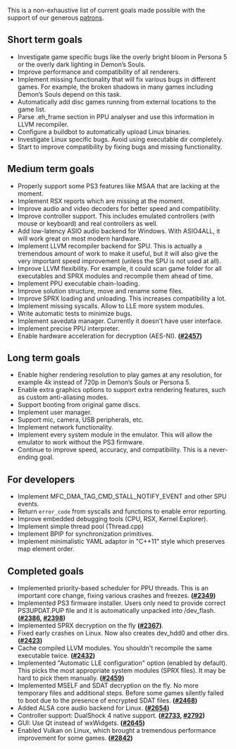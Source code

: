 This is a non-exhaustive list of current goals made possible with the support of our generous [patrons](https://www.patreon.com/Nekotekina).

## Short term goals

* Investigate game specific bugs like the overly bright bloom in Persona 5 or the overly dark lighting in Demon’s Souls.
* Improve performance and compatibility of all renderers.
* Implement missing functionality that will fix various bugs in different games. For example, the broken shadows in many games including Demon’s Souls depend on this task.
* Automatically add disc games running from external locations to the game list.
* Parse .eh_frame section in PPU analyser and use this information in LLVM recompiler.
* Configure a buildbot to automatically upload Linux binaries.
* Investigate Linux specific bugs. Avoid using executable dir completely.
* Start to improve compatibility by fixing bugs and missing functionality.

## Medium term goals
* Properly support some PS3 features like MSAA that are lacking at the moment.
* Implement RSX reports which are missing at the moment.
* Improve audio and video decoders for better speed and compatibility.
* Improve controller support. This includes emulated controllers (with mouse or keyboard) and real controllers as well.
* Add low-latency ASIO audio backend for Windows. With ASIO4ALL, it will work great on most modern hardware.
* Implement LLVM recompiler backend for SPU. This is actually a tremendous amount of work to make it useful, but it will also give the very important speed improvement (unless the SPU is not used at all).
* Improve LLVM flexibility. For example, it could scan game folder for all executables and SPRX modules and recompile them ahead of time.
* Implement PPU executable chain-loading.
* Improve solution structure, move and rename some files.
* Improve SPRX loading and unloading. This increases compatibility a lot.
* Implement missing syscalls. Allow to LLE more system modules.
* Write automatic tests to minimize bugs.
* Implement savedata manager. Currently it doesn't have user interface.
* Implement precise PPU interpreter.
* Enable hardware acceleration for decryption (AES-NI). **([#2457](https://github.com/RPCS3/rpcs3/pull/2457))**

## Long term goals
* Enable higher rendering resolution to play games at any resolution, for example 4k instead of 720p in Demon’s Souls or Persona 5.
* Enable extra graphics options to support extra rendering features, such as custom anti-aliasing modes.
* Support booting from original game discs.
* Implement user manager.
* Support mic, camera, USB peripherals, etc.
* Implement network functionality.
* Implement every system module in the emulator. This will allow the emulator to work without the PS3 firmware.
* Continue to improve speed, accuracy, and compatibility. This is a never-ending goal.

## For developers
* Implement MFC_DMA_TAG_CMD_STALL_NOTIFY_EVENT and other SPU events.
* Return `error_code` from syscalls and functions to enable error reporting.
* Improve embedded debugging tools (CPU, RSX, Kernel Explorer).
* Implement simple thread pool (Thread.cpp)
* Implement BPIP for synchronization primitives.
* Implement minimalistic YAML adaptor in "C++11" style which preserves map element order.


## Completed goals
* Implemented priority-based scheduler for PPU threads. This is an important core change, fixing various crashes and freezes. **([#2349](https://github.com/RPCS3/rpcs3/pull/2349))**
* Implemented PS3 firmware installer. Users only need to provide correct PS3UPDAT.PUP file and it is automatically unpacked into /dev_flash. **([#2386](https://github.com/RPCS3/rpcs3/pull/2386), [#2398](https://github.com/RPCS3/rpcs3/pull/2398))**
* Implemented SPRX decryption on the fly **([#2367](https://github.com/RPCS3/rpcs3/pull/2367))**.
* Fixed early crashes on Linux. Now also creates dev_hdd0 and other dirs. **([#2423](https://github.com/RPCS3/rpcs3/pull/2423))**
* Cache compiled LLVM modules. You shouldn't recompile the same executable twice. **([#2432](https://github.com/RPCS3/rpcs3/pull/2432))**
* Implemented "Automatic LLE configuration" option (enabled by default). This picks the most appropriate system modules (SPRX files). It may be hard to pick them manually. **([#2459](https://github.com/RPCS3/rpcs3/pull/2459))**
* Implemented MSELF and SDAT decryption on the fly. No more temporary files and additional steps. Before some games silently failed to boot due to the presence of encrypted SDAT files. **([#2468](https://github.com/RPCS3/rpcs3/pull/2468))**
* Added ALSA core audio backend for Linux. **([#2654](https://github.com/RPCS3/rpcs3/pull/2654))**
* Controller support: DualShock 4 native support. **([#2733](https://github.com/RPCS3/rpcs3/pull/2733), [#2792](https://github.com/RPCS3/rpcs3/pull/2792))**
* GUI: Use Qt instead of wxWidgets. **([#2645](https://github.com/RPCS3/rpcs3/pull/2645))**
* Enabled Vulkan on Linux, which brought a tremendous performance improvement for some games. **([#2842](https://github.com/RPCS3/rpcs3/pull/2842))**